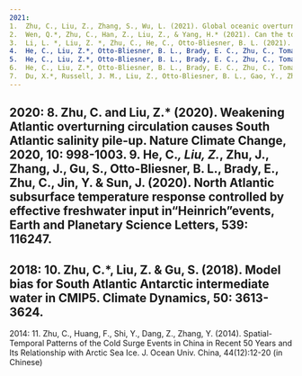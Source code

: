 ```yaml
---
2021:
1.	Zhu, C., Liu, Z., Zhang, S., Wu, L. (2021). Global oceanic overturning circulation forced by the competition between greenhouse gases and continental ice sheets during the last deglaciation. J. Clim., 34(18):7555-7570. 
2.	Wen, Q.*, Zhu, C., Han, Z., Liu, Z., & Yang, H.* (2021). Can the topography of Tibetan Plateau affect the Antarctic bottom water? Geophysical Research Letters, 48, e2021GL092448. 
3.	Li, L. *, Liu, Z. *, Zhu, C., He, C., Otto-Bliesner, B. L. (2021). Shallowing Glacial Antarctic Intermediate Water by Changes in Sea Ice and Hydrological Cycle.  Geophysical Research Letters, 48, e2021GL094317.
4.	He, C., Liu, Z.*, Otto-Bliesner, B. L., Brady, E. C., Zhu, C., Tomas, R., Clark, P. U., Zhu, J., Jahn, A., Gu, S., Zhang, J., Nusbaumer, J., Noone, D., Cheng, H., Wang, Y., Yan, M. & Bao, Y. (2021). Hydroclimate footprint of pan-Asian monsoon water isotope during the last deglaciation. Science Advance, 7(4): eabe2611.
5.	He, C., Liu, Z.*, Otto-Bliesner, B. L., Brady, E. C., Zhu, C., Tomas, R., Buizert, C., Severinghaus, I. P. (2021). Abrupt Heinrich Stadial 1 cooling missing in Greenland oxygen isotopes. Science Advance, 7(25): eabh1007.
6.	He, C., Liu, Z.*, Otto-Bliesner, B. L., Brady, E. C., Zhu, C., Tomas, R., Gu, S., Han, J., Jin, Y. (2021). Deglacial variability of South China hydroclimate heavily contributed by autumn rainfall. Nature Communications, 12, 5875.
7.	Du, X.*, Russell, J. M., Liu, Z., Otto-Bliesner, B. L., Gao, Y., Zhu, C., Oppo, D. W., Mohtadi, M., Yan, Y., Galy, V. V., He, C. (2021). Deglacial trends in Indo-Pacific warm pool hydroclimate in an isotope-enabled Earth system model and implications for isotope-based paleoclimate reconstructions. Quaternary Science Reviews, 270:107188.
---
```

2020:
8.	Zhu, C. and Liu, Z.* (2020). Weakening Atlantic overturning circulation causes South Atlantic salinity pile-up. Nature Climate Change, 2020, 10: 998-1003.
9.	He, C.*, Liu, Z.*, Zhu, J., Zhang, J., Gu, S., Otto-Bliesner, B. L., Brady, E., Zhu, C., Jin, Y. & Sun, J. (2020). North Atlantic subsurface temperature response controlled by effective freshwater input in“Heinrich”events, Earth and Planetary Science Letters,  539: 116247.
---
2018:
10.	Zhu, C.*, Liu, Z. & Gu, S. (2018). Model bias for South Atlantic Antarctic intermediate water in CMIP5. Climate Dynamics, 50: 3613-3624.
---
2014:
11.	Zhu, C., Huang, F., Shi, Y., Dang, Z., Zhang, Y. (2014). Spatial-Temporal Patterns of the Cold Surge Events in China in Recent 50 Years and Its Relationship with Arctic Sea Ice. J. Ocean Univ. China, 44(12):12-20 (in Chinese)
